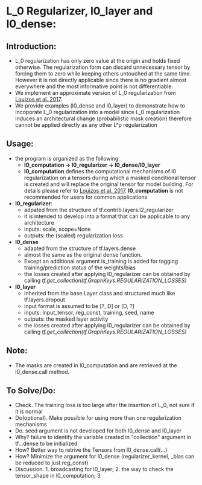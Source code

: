 # L_0 Regularizer, l0_layer and l0_dense:
## Introduction: 
- L_0 regularization has only zero value at the origin and holds fixed otherwise. The regularization form can discard unnecessary tensor by forcing them to zero while keeping others untouched at the same time. However it is not directly applicable since there is no gradient almost everywhere and the most informative point is not differentiable.
- We implement an approximate version of L_0 regularization from [Louizos et al. 2017](https://arxiv.org/abs/1712.01312).
- We provide examples (l0_dense and l0_layer) to demonstrate how to incoporate L_0 regularization into a model since L_0 regularization induces an architectural change (probabilistic mask creation) therefore cannot be applied directly as any other L^p regularization 

## Usage:
- the program is organized as the following: 
	- **l0_computation -> l0_regularizer -> l0_dense/l0_layer**
	- **l0_computation** defines the computational mechanisms of l0 regularization on a tensors during which a masked conditional tensor is created and will replace the original tensor for model building. For details please refer to [Louizos et al. 2017](https://arxiv.org/abs/1712.01312). **l0_computation** is not recommended for users for common applications 
- **l0_regularizer**:
	- adpated from the structure of tf.contrib.layers.l2_regularizer
	- it is intended to develop into a format that can be applicable to any architecture
	- inputs: scale, scope=None
	- outputs: the (scaled) regularization loss
- **l0_dense**
	- adapted from the structure of tf.layers.dense
	- almost the same as the original dense function.
	- Except an additional argument is_training is added for tagging training/prediction status of the weights/bias
	- the losses created after applying l0_regularizer can be obtained by calling _tf.get_collection(tf.GraphKeys.REGULARIZATION_LOSSES)_
- **l0_layer**
	- inherited from the base.Layer class and structured much like tf.layers.dropout
	- input format is assumed to be [?, D] or [D, ?]
	- inputs: input_tensor, reg_const, training, seed, name
	- outputs: the masked layer activity
	- the losses created after applying l0_regularizer can be obtained by calling _tf.get_collection(tf.GraphKeys.REGULARIZATION_LOSSES)_

## Note:
- The masks are created in l0_computation and are retrieved at the l0_dense.call method.

## To Solve/Do:
- Check. The training loss is too large after the insertion of L_0, not sure if it is normal
- Do(optional). Make possible for using more than one regularization mechanisms
- Do. seed argument is not developed for both l0_dense and l0_layer
- Why? failure to identify the variable created in "collection" argument in tf...dense to be initialized
- How? Better way to retrive the Tensors from l0_dense.call(...)
- How? Minimize the argument for l0_dense (regularizer_kernel, _bias can be reduced to just reg_const)
- Discussion. 1. broadcasting for l0_layer; 2. the way to check the tensor_shape in l0_computation; 3. 

